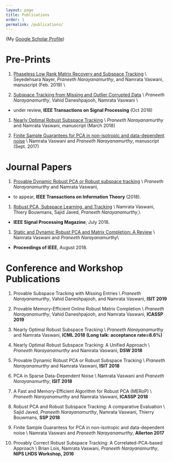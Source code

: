 ```yaml
---
layout: page
title: Publications
order: 1
permalink: /publications/
---
```


(My [Google Scholar Profile](https://scholar.google.com/citations?hl=en&user=oCNli74AAAAJ&view_op=list_works&authuser=1&sortby=pubdate))

# Pre-Prints

1. [Phaseless Low Rank Matrix Recovery and Subspace Tracking](https://arxiv.org/abs/1902.04972) \\
Seyedehsara Nayer, *Praneeth Narayanamurthy*, and Namrata Vaswani, manuscript (Feb. 2019) \\


1. [Subspace Tracking from Missing and Outlier Corrupted Data](https://arxiv.org/abs/1810.03051) \\
*Praneeth Narayanamurthy*, Vahid Daneshpajooh, Namrata Vaswani \\
 - under review, **IEEE Transactions on Signal Processing** (Oct 2018)

1. [Nearly Optimal Robust Subspace Tracking](https://arxiv.org/abs/1712.06061) \\
*Praneeth Narayanamurthy* and Namrata Vaswani, manuscript (March 2018) 

1. [Finite Sample Guarantees for PCA in non-isotropic and data-dependent noise](https://arxiv.org/abs/1709.06255) \\
Namrata Vaswani and *Praneeth Narayanamurthy*, manuscript (Sept. 2017) 


# Journal Papers

1. [Provable Dynamic Robust PCA or Robust subspace tracking](https://arxiv.org/abs/1705.08948) \\
*Praneeth Narayanamurthy* and Namrata Vaswani,
  - to appear, **IEEE Transactions on Information Theory** (2018).

1. [Robust PCA, Subspace Learning, and Tracking](https://arxiv.org/abs/1711.09492) \\
Namrata Vaswani, Thiery Bouwmans, Sajid Javed, *Praneeth Narayanamurthy*,\\
  - **IEEE Signal Processing Magazine**, July 2018.


1. [Static and Dynamic Robust PCA and Matrix Completion: A Review](https://arxiv.org/abs/1803.00651) \\
Namrata Vaswani and *Praneeth Narayanamurthy*\\
  - **Proceedings of IEEE**, August 2018.

# Conference and Workshop Publications

1. Provable Subspace Tracking with Missing Entries \\
*Praneeth Narayanamurthy*, Vahid Daneshpajooh, and Namrata Vaswani, **ISIT 2019**

1. Provable Memory-Efficient Online Robust Matrix Completion \\
*Praneeth Narayanamurthy*, Vahid Daneshpajooh, and Namrata Vaswani, **ICASSP 2019**

1. Nearly Optimal Robust Subspace Tracking \\
*Praneeth Narayanamurthy* and Namrata Vaswani, **ICML 2018 (Long talk: acceptance rate=8.6%)**

1. Nearly Optimal Robust Subspace Tracking: A Unified Approach \\
*Praneeth Narayanamurthy* and Namrata Vaswani, **DSW 2018**

1. Provable Dynamic Robust PCA or Robust Subspace Tracking \\
*Praneeth Narayanamurthy* and Namrata Vaswani, **ISIT 2018**

1. PCA in Sparse Data-Dependent Noise \\
Namrata Vaswani and *Praneeth Narayanamurthy*, **ISIT 2018**

1. A Fast and Memory-Efficient Algorithm for Robust PCA (MERoP) \\
*Praneeth Narayanamurthy* and Namrata Vaswani, **ICASSP 2018**

1. Robust PCA and Robust Subspace Tracking: A comparative Evaluation \\
Sajid Javed, *Praneeth Narayanamurthy*, Namrata Vaswani, Thierry Bouwmans, **SSP 2018**

1. Finite Sample Guarantess for PCA in non-isotropic and data-dependent noise \\
Namrata Vaswani and *Praneeth Narayanamurthy*, **Allerton 2017**

1. Provably Correct Robust Subspace Tracking: A Correlated-PCA-based Approach \\
Brian Lois, Namrata Vaswani, *Praneeth Narayanamurthy*, **NIPS LHDS Workshop, 2016**

